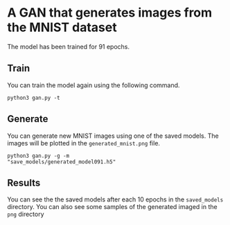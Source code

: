 # A GAN that generates images from the MNIST dataset
The model has been trained for 91 epochs.

## Train
You can train the model again using the following command.

<code>python3 gan.py -t</code>

## Generate
You can generate new MNIST images using one of the saved models. The images
will be plotted in the `generated_mnist.png` file.

<code>python3 gan.py -g -m "save_models/generated_model091.h5"</code>

## Results
You can see the the saved models after each 10 epochs in the `saved_models`
directory.
You can also see some samples of the generated imaged in the `png` directory

